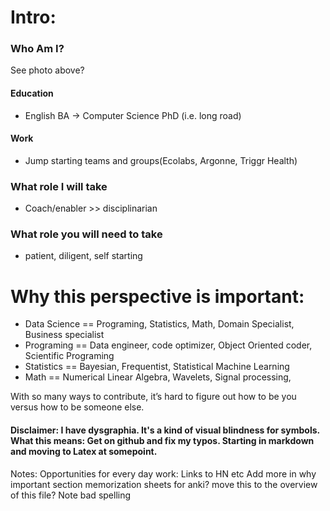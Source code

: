 # Intro:

### Who Am I?
See photo above?
#### Education
  - English BA -> Computer Science PhD (i.e. long road)
#### Work
  - Jump starting teams and groups(Ecolabs, Argonne, Triggr Health)
### What role I will take
  - Coach/enabler >> disciplinarian

### What role you will need to take
  - patient, diligent, self starting

# Why this perspective is important:
- Data Science == Programing, Statistics, Math,  Domain Specialist, Business specialist
- Programing == Data engineer, code optimizer, Object Oriented coder, Scientific Programing
- Statistics == Bayesian, Frequentist, Statistical Machine Learning
- Math == Numerical Linear Algebra, Wavelets, Signal processing, 

With so many ways to contribute, it’s hard to figure out how to be you versus how to be someone else.  



#### Disclaimer:  I have dysgraphia. It's a kind of visual blindness for symbols.  What this means: Get on github and fix my typos.  Starting in markdown and moving to Latex at somepoint.





Notes:
Opportunities for every day work:
Links to HN etc
Add more in why important section
memorization sheets for anki?
move this to the overview of this file?
Note bad spelling



